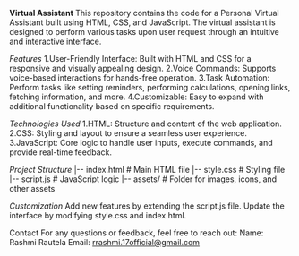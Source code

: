 **Virtual Assistant**
This repository contains the code for a Personal Virtual Assistant built using HTML, CSS, and JavaScript. The virtual assistant is designed to perform various tasks upon user request through an intuitive and interactive interface.

_Features_
1.User-Friendly Interface: Built with HTML and CSS for a responsive and visually appealing design.
2.Voice Commands: Supports voice-based interactions for hands-free operation.
3.Task Automation: Perform tasks like setting reminders, performing calculations, opening links, fetching information, and more.
4.Customizable: Easy to expand with additional functionality based on specific requirements.

_Technologies Used_
1.HTML: Structure and content of the web application.
2.CSS: Styling and layout to ensure a seamless user experience.
3.JavaScript: Core logic to handle user inputs, execute commands, and provide real-time feedback.

_Project Structure_
|-- index.html       # Main HTML file
|-- style.css        # Styling file
|-- script.js        # JavaScript logic
|-- assets/          # Folder for images, icons, and other assets

_Customization_
Add new features by extending the script.js file.
Update the interface by modifying style.css and index.html.



Contact
For any questions or feedback, feel free to reach out:
Name: Rashmi Rautela
Email: rrashmi.17official@gmail.com
